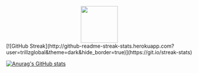 <div id="header" align="center">
  <img src="https://media.giphy.com/media/M9gbBd9nbDrOTu1Mqx/giphy.gif" width="100"/>
</div>
[![GitHub Streak](http://github-readme-streak-stats.herokuapp.com?user=trillzglobal&theme=dark&hide_border=true)](https://git.io/streak-stats)

[![Anurag's GitHub stats](https://github-readme-stats.vercel.app/api?username=trillzglobal)](https://github.com/anuraghazra/github-readme-stats)
